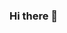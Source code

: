 ### Hi there 👋

<!--
**Shrilboss/Shrilboss** is a ✨ _special_ ✨ repository because its `README.md` (this file) appears on your GitHub profile.

Here are some ideas to get you started:

- 🔭 I’m currently working on ...
- 🌱 I’m currently learning ...
- 👯 I’m looking to collaborate on ...
- 🤔 I’m looking for help with ...
- 💬 Ask me about ...
- 📫 How to reach me: ...
- 😄 Pronouns: ...
- ⚡ Fun fact: ...
-->
<!-- ![stats](https://github-readme-stats.vercel.app/api?username=Shrilboss&show_icons=true&locale=en)

![languages](https://github-readme-stats.vercel.app/api/top-langs?username=Shrilboss&show_icons=true&locale=en&layout=compact)

![views](https://komarev.com/ghpvc/?username=Shrilboss&color=4F94EF&style=flat-square) -->

